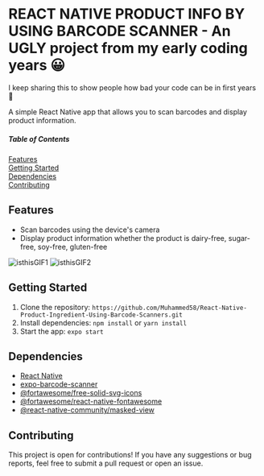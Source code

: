 #  REACT NATIVE PRODUCT INFO BY USING BARCODE SCANNER - An UGLY project from my early coding years 😀


I keep sharing this to show people how bad your code can be in first years 🎉


A simple React Native app that allows you to scan barcodes and display product information.

##### Table of Contents  
[Features](#features)  
[Getting Started](#getting-started)  
[Dependencies](#dependencies)  
[Contributing](#contributing) 

<a name="features"></a>
## Features
- Scan barcodes using the device's camera
- Display product information whether the product is dairy-free, sugar-free, soy-free, gluten-free

![isthisGIF1](https://user-images.githubusercontent.com/45498530/134220883-4b8da830-9f9e-4620-99f4-635410359bb1.gif)
![isthisGIF2](https://user-images.githubusercontent.com/45498530/134220903-6aaad09b-0a9a-4069-a5d9-506c9ef329fd.gif)

<a name="getting-started"></a>
## Getting Started
1. Clone the repository: `https://github.com/Muhammed58/React-Native-Product-Ingredient-Using-Barcode-Scanners.git`
2. Install dependencies: `npm install` or `yarn install`
3. Start the app: `expo start`

<a name="dependencies"></a>
## Dependencies
- [React Native](https://facebook.github.io/react-native/)
- [expo-barcode-scanner](https://docs.expo.dev/versions/latest/sdk/bar-code-scanner/)
- [@fortawesome/free-solid-svg-icons](https://www.npmjs.com/package/@fortawesome/free-solid-svg-icons)
- [@fortawesome/react-native-fontawesome](https://www.npmjs.com/package/@fortawesome/react-native-fontawesome)
- [@react-native-community/masked-view](https://www.npmjs.com/package/@react-native-masked-view/masked-view)

<a name="contributing"></a>
## Contributing
This project is open for contributions! If you have any suggestions or bug reports, feel free to submit a pull request or open an issue.

